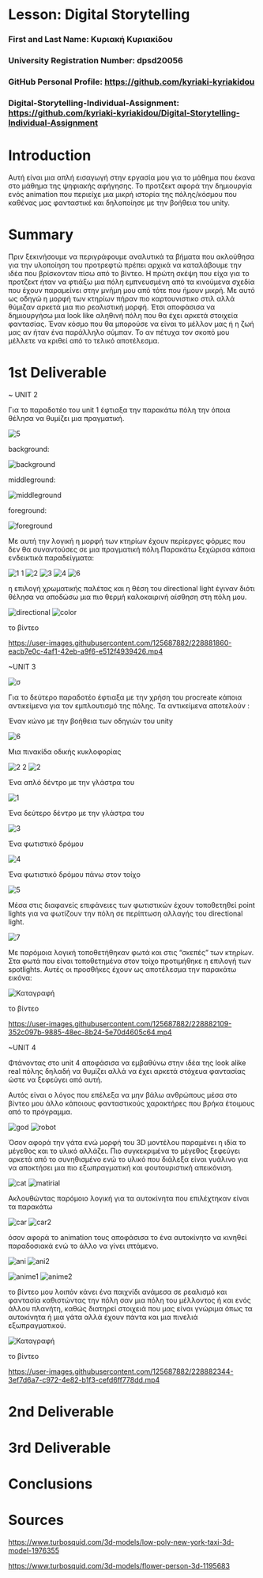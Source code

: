 # Lesson: Digital Storytelling

### First and Last Name: Κυριακή Κυριακίδου
### University Registration Number: dpsd20056
### GitHub Personal Profile: https://github.com/kyriaki-kyriakidou
### Digital-Storytelling-Individual-Assignment: https://github.com/kyriaki-kyriakidou/Digital-Storytelling-Individual-Assignment

# Introduction

Αυτή είναι μια απλή εισαγωγή στην εργασία μου για το μάθημα που έκανα στο μάθημα της ψηφιακής αφήγησης. Το προτζεκτ αφορά την δημιουργία ενός animation που περιείχε μια μικρή ιστορία της πόλης/κόσμου που καθένας μας φανταστικέ και δηλοποίησε με την βοήθεια του unity.

# Summary

Πριν ξεκινήσουμε να περιγράφουμε αναλυτικά τα βήματα που ακλούθησα για την υλοποίηση του προτρεφτώ πρέπει αρχικά να καταλάβουμε την ιδέα που βρίσκονταν  πίσω από το βίντεο. Η πρώτη σκέψη που είχα για το προτζεκτ ήταν να φτιάξω μια πόλη εμπνευσμένη από τα κινούμενα σχεδία που έχουν παραμείνει στην μνήμη μου από τότε που ήμουν μικρή. Με αυτό ως οδηγώ η μορφή των κτηρίων πήραν πιο καρτουνιστικο στιλ αλλά θύμιζαν αρκετά μια πιο ρεαλιστική μορφή. Έτσι αποφάσισα να δημιουργήσω μια   look like αληθινή πόλη που θα έχει αρκετά στοιχεία φαντασίας. Έναν κόσμο που θα μπορούσε να είναι το μέλλον μας ή η ζωή μας αν ήταν ένα παράλληλο σύμπαν. Το αν πέτυχα τον σκοπό μου μέλλετε να κριθεί από το τελικό αποτέλεσμα. 

# 1st Deliverable
~ UNIT 2

Για το παραδοτέο του unit 1 έφτιαξα την παρακάτω πόλη την όποια θέλησα να  θυμίζει μια πραγματική. 

![5](https://user-images.githubusercontent.com/125687882/225618444-eb7ae69d-c83c-4bb8-90c7-4118c76dd6a9.JPG)

 background:

![background](https://user-images.githubusercontent.com/125687882/225656977-8d0989c2-7b56-43c6-b935-2df0729efd6f.JPG)

 middleground:
 
 ![middleground](https://user-images.githubusercontent.com/125687882/225657255-c187d2c6-1de1-4c4d-9b5c-8cebf54c146b.JPG)
 
 foreground:
 
 ![foreground](https://user-images.githubusercontent.com/125687882/225657561-1a5c176e-5e0d-47fe-ac26-30dbe8396701.JPG)
 
 
Με αυτή την λογική η μορφή των κτηρίων έχουν περίεργες φόρμες που δεν θα συναντούσες σε μια πραγματική πόλη.Παρακάτω ξεχώρισα κάποια ενδεικτικά παραδείγματα:

![1 1](https://user-images.githubusercontent.com/125687882/225618097-31b9c49e-45a0-48b8-b95c-24c226ad66fb.JPG) 
![2](https://user-images.githubusercontent.com/125687882/225618339-94231758-553c-4960-a205-36afc032406d.JPG)
![3](https://user-images.githubusercontent.com/125687882/225618386-fb491f15-3c89-4978-8311-ffc1d2732f3c.JPG)
![4](https://user-images.githubusercontent.com/125687882/225618404-5778567d-e321-45b2-bcb6-1ace352b3905.JPG)
![6](https://user-images.githubusercontent.com/125687882/227239546-16bc8aaf-cd35-4cd5-84e6-14d514c91eee.JPG)


η επιλογή χρωματικής παλέτας και η θέση του directional light έγιναν  διότι θέλησα να αποδώσω μια πιο θερμή καλοκαιρινή αίσθηση στη πόλη μου. 

![directional](https://user-images.githubusercontent.com/125687882/225659986-300e5b00-b54b-4a25-89c1-f1a79f239a67.JPG)
![color](https://user-images.githubusercontent.com/125687882/225660391-e103b93a-4190-42d5-a11e-c5bb9304351e.JPG)

το βίντεο

https://user-images.githubusercontent.com/125687882/228881860-eacb7e0c-4af1-42eb-a9f6-e512f4939426.mp4



~UNIT 3

![σ](https://user-images.githubusercontent.com/125687882/226136053-d3d354bb-96f4-4d1d-aa38-62fea22b23d4.JPG)


Για το δεύτερο παραδοτέο έφτιαξα με την χρήση του procreate κάποια αντικείμενα για τον εμπλουτισμό της πόλης. Τα αντικείμενα αποτελούν :


Έναν κώνο με την βοήθεια των οδηγιών του unity 

![6](https://user-images.githubusercontent.com/125687882/226134062-2d9d30ae-31e9-4598-acd5-6551899e3c21.JPG)

 Μια πινακίδα οδικής κυκλοφορίας
 
![2 2](https://user-images.githubusercontent.com/125687882/226134098-5a9e22d3-e012-456a-88f1-64809b75b00e.JPG)
![2](https://user-images.githubusercontent.com/125687882/226134102-d1939a2b-4e53-49f2-9c4a-d7bb876bfc1b.JPG)

Ένα απλό δέντρο με την γλάστρα του

![1](https://user-images.githubusercontent.com/125687882/226134117-fc67c497-2529-486a-8a27-b2e45717fb4f.JPG)

Ένα δεύτερο δέντρο με την γλάστρα του 

![3](https://user-images.githubusercontent.com/125687882/226134125-c57cea17-3eb9-454f-89df-b307519a04a0.JPG)

Ένα φωτιστικό δρόμου 

![4](https://user-images.githubusercontent.com/125687882/226134133-b96bd5f2-f301-4bc8-9e28-146c01428e92.JPG)

Ένα φωτιστικό δρόμου πάνω στον τοίχο

![5](https://user-images.githubusercontent.com/125687882/226134150-7f83413e-321d-4c24-b016-f39eb40690e8.JPG)




Μέσα στις διαφανείς επιφάνειες των φωτιστικών έχουν τοποθετηθεί point lights για να φωτίζουν την πόλη σε περίπτωση αλλαγής του directional light.

![7](https://user-images.githubusercontent.com/125687882/226135423-7338b97c-c625-406e-9dc3-0bc4a414fbeb.JPG)

Με παρόμοια λογική τοποθετήθηκαν φωτά και στις “σκεπές” των κτηρίων. Στα φωτά που είναι τοποθετημένα στον τοίχο προτιμήθηκε η επιλογή των spotlights. Αυτές οι προσθήκες έχουν ως αποτέλεσμα την παρακάτω εικόνα: 

![Καταγραφή](https://user-images.githubusercontent.com/125687882/226135117-5c00c8dc-47a4-4543-a055-c74572d18e84.JPG)


το βίντεο

https://user-images.githubusercontent.com/125687882/228882109-352c097b-9885-48ec-8b24-5e70d4605c64.mp4




~UNIT 4

Φτάνοντας στο unit 4  αποφάσισα να εμβαθύνω στην ιδέα της look alike real πόλης δηλαδή να θυμίζει αλλά να έχει αρκετά στόχευα φαντασίας ώστε να ξεφεύγει από αυτή.

Αυτός είναι ο λόγος που επέλεξα να μην βάλω ανθρώπους μέσα στο βίντεο μου άλλο κάποιους φανταστικούς χαρακτήρες που βρήκα έτοιμους από το πρόγραμμα. 

![god](https://user-images.githubusercontent.com/125687882/226137185-4b7b90fd-522e-4a37-b59a-f72ec70a3ee4.JPG)
![robot](https://user-images.githubusercontent.com/125687882/226137221-3110a5ed-3578-40d3-868b-19955064e459.JPG)

Όσον αφορά την γάτα ενώ μορφή του 3D μοντέλου παραμένει η ιδία το μέγεθος και το υλικό αλλάζει. Πιο συγκεκριμένα το μέγεθος ξεφεύγει αρκετά από το συνηθισμένο ενώ το υλικό που διάλεξα είναι γυάλινο για να αποκτήσει μια  πιο εξωπραγματική και φουτουριστική απεικόνιση.  

![cat](https://user-images.githubusercontent.com/125687882/226137977-e19c650f-a14e-4686-975f-bedafe2c5a2e.JPG)
![matirial](https://user-images.githubusercontent.com/125687882/226137981-72617427-cd07-4dbf-aca3-b340708efded.JPG)

Ακλουθώντας παρόμοιο λογική για τα αυτοκίνητα   που επιλέχτηκαν είναι τα παρακάτω

![car](https://user-images.githubusercontent.com/125687882/226138526-c9072c62-1816-42fe-9671-43d054f48d53.JPG)
![car2](https://user-images.githubusercontent.com/125687882/226138565-7366ded8-ee5a-4e29-9946-2d54dbbf1090.JPG)

όσον αφορά το animation τους αποφάσισα το ένα αυτοκίνητο να κινηθεί παραδοσιακά ενώ το άλλο να γίνει ιπτάμενο.  

![ani](https://user-images.githubusercontent.com/125687882/226139193-5858e26a-b218-4e55-894b-fbc3e92b4a17.JPG)
![ani2](https://user-images.githubusercontent.com/125687882/226139195-2fe568ab-58ec-4f73-8ff5-10160761511a.JPG)

![anime1](https://user-images.githubusercontent.com/125687882/226139461-0be22709-2617-4fa6-89c1-09f64b6db2d9.JPG)
![anime2](https://user-images.githubusercontent.com/125687882/226139487-1760a2dd-e6ca-4183-bb01-478843d53fe8.JPG)


το βίντεο μου λοιπόν κάνει ένα παιχνίδι ανάμεσα σε ρεαλισμό και φαντασία καθιστώντας την πόλη  σαν μια πόλη του μέλλοντος ή και ενός άλλου πλανήτη, καθώς διατηρεί στοιχειά που μας είναι γνώριμα όπως τα αυτοκίνητα ή μια γάτα αλλά έχουν πάντα και μια πινελιά εξωπραγματικού.

![Καταγραφή](https://user-images.githubusercontent.com/125687882/226139683-0ffb56ee-a912-4ee0-a39c-46b17febab8e.JPG)

το βίντεο

https://user-images.githubusercontent.com/125687882/228882344-3ef7d6a7-c972-4e82-b1f3-cefd6ff778dd.mp4




# 2nd Deliverable


# 3rd Deliverable 


# Conclusions


# Sources
https://www.turbosquid.com/3d-models/low-poly-new-york-taxi-3d-model-1976355

https://www.turbosquid.com/3d-models/flower-person-3d-1195683
